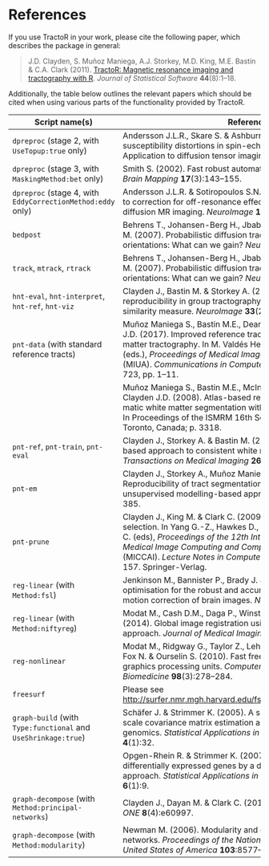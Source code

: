 # References

If you use TractoR in your work, please cite the following paper, which describes the package in general:

> J.D. Clayden, S. Muñoz Maniega, A.J. Storkey, M.D. King, M.E. Bastin & C.A. Clark (2011). [TractoR: Magnetic resonance imaging and tractography with R](paper/index.html). _Journal of Statistical Software_ **44**(8):1–18.

Additionally, the table below outlines the relevant papers which should be cited when using various parts of the functionality provided by TractoR.

Script name(s)                                      | Reference(s)
--------------------------------------------------- | ------------------------------------------------
`dpreproc` (stage 2, with `UseTopup:true` only)     | Andersson J.L.R., Skare S. & Ashburner J. (2003). How to correct susceptibility distortions in spin-echo echo-planar images: Application to diffusion tensor imaging. _NeuroImage_ **20**(2):870–888.
`dpreproc` (stage 3, with `MaskingMethod:bet` only) | Smith S. (2002). Fast robust automated brain extraction. _Human Brain Mapping_ **17**(3):143–155.
`dpreproc` (stage 4, with `EddyCorrectionMethod:eddy` only) | Andersson J.L.R. & Sotiropoulos S.N. (2016). An integrated approach to correction for off-resonance effects and subject movement in diffusion MR imaging. _NeuroImage_ **125**:1063–1078.
`bedpost`                                           | Behrens T., Johansen-Berg H., Jbabdi S., Rushworth M. & Woolrich M. (2007). Probabilistic diffusion tractography with multiple fibre orientations: What can we gain? _NeuroImage_ **34**(1):144–155.
`track`, `mtrack`, `rtrack`                         | Behrens T., Johansen-Berg H., Jbabdi S., Rushworth M. & Woolrich M. (2007). Probabilistic diffusion tractography with multiple fibre orientations: What can we gain? _NeuroImage_ **34**(1):144–155.
`hnt-eval`, `hnt-interpret`, `hnt-ref`, `hnt-viz`   | Clayden J., Bastin M. & Storkey A. (2006). Improved segmentation reproducibility in group tractography using a quantitative tract similarity measure. _NeuroImage_ **33**(2):482–492.
`pnt-data` (with standard reference tracts)         | Muñoz Maniega S., Bastin M.E., Deary I.J., Wardlaw J.M. & Clayden J.D. (2017). Improved reference tracts for unsupervised brain white matter tractography. In M. Valdés Hernández & V. González-Castro (eds.), *Proceedings of Medical Image Understanding and Analysis* (MIUA). *Communications in Computer and Information Science*, vol. 723, pp. 1–11.
                                                    | Muñoz Maniega S., Bastin M.E., McIn­tosh A.M., Lawrie S.M. & Clayden J.D. (2008). At­las-based ref­er­ence tracts im­prove auto­matic white mat­ter seg­ment­a­tion with neigh­bour­hood tracto­graphy. In Proceedings of the ISMRM 16th Scientific Meeting & Exhibition, Toronto, Canada; p. 3318.
`pnt-ref`, `pnt-train`, `pnt-eval`                  | Clayden J., Storkey A. & Bastin M. (2007). A probabilistic model-based approach to consistent white matter tract segmentation. _IEEE Transactions on Medical Imaging_ **26**(11):1555–1561.
`pnt-em`                                            | Clayden J., Storkey A., Muñoz Maniega S. & Bastin M. (2009). Reproducibility of tract segmentation between sessions using an unsupervised modelling-based approach. _NeuroImage_ **45**(2):377–385.
`pnt-prune`                                         | Clayden J., King M. & Clark C. (2009). Shape modelling for tract selection. In Yang G.-Z., Hawkes D., Rueckert D., Noble A. & Taylor C. (eds), _Proceedings of the 12th International Conference on Medical Image Computing and Computer Assisted Intervention_ (MICCAI). _Lecture Notes in Computer Science_, vol. 5762, pp. 150–157. Springer-Verlag.
`reg-linear` (with `Method:fsl`)                    | Jenkinson M., Bannister P., Brady J. & Smith S. (2002). Improved optimisation for the robust and accurate linear registration and motion correction of brain images. _NeuroImage_ **17**(2):825–841.
`reg-linear` (with `Method:niftyreg`)               | Modat M., Cash D.M., Daga P., Winston G.P, Duncan J.S & Ourselin S. (2014). Global image registration using a symmetric block-matching approach. _Journal of Medical Imaging_ **1**(2):024003.
`reg-nonlinear`                                     | Modat M., Ridgway G., Taylor Z., Lehmann M., Barnes J., Hawkes D., Fox N. & Ourselin S. (2010). Fast free-form deformation using graphics processing units. _Computer Methods and Programs in Biomedicine_ **98**(3):278–284.
`freesurf`                                          | Please see <http://surfer.nmr.mgh.harvard.edu/fswiki/FreeSurferMethodsCitation>.
`graph-build` (with `Type:functional` and `UseShrinkage:true`) | Schäfer J. & Strimmer K. (2005). A shrinkage approach to large-scale covariance matrix estimation and implications for functional genomics. _Statistical Applications in Genetics and Molecular Biology_ **4**(1):32.
                                                    | Opgen-Rhein R. & Strimmer K. (2007). Accurate ranking of differentially expressed genes by a distribution-free shrinkage approach. _Statistical Applications in Genetics and Molecular Biology_ **6**(1):9.
`graph-decompose` (with `Method:principal-networks`)| Clayden J., Dayan M. & Clark C. (2013). Principal networks. _PLoS ONE_ **8**(4):e60997.
`graph-decompose` (with `Method:modularity`)        | Newman M. (2006). Modularity and community structure in networks. _Proceedings of the National Academy of Sciences of the United States of America_ **103**:8577–8582.
